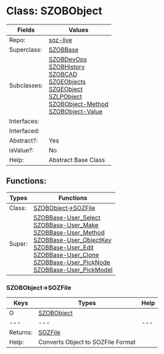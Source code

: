 
# Class:	SZOBObject

| Fields | Values |
| --------- | --------- |
| Repo: | [soz-live](/repos/soz-live.html) |
| Superclass: | [SZOBBase](SZOBBase.html) |
| Subclasses: | [SZOBDevOps](SZOBDevOps.html) <br> [SZOBHistory](SZOBHistory.html) <br> [SZOBCAD](SZOBCAD.html) <br> [SZGEObjects](SZGEObjects.html) <br> [SZGEObject](SZGEObject.html) <br> [SZLPObject](SZLPObject.html) <br> [SZOBObject-Method](SZOBObject-Method.html) <br> [SZOBObject-Value](SZOBObject-Value.html) |
| Interfaces: |  |
| Interfaced: |  |
| Abstract?: | Yes |
| isValue?: | No |
| Help: | Abstract Base Class |


## Functions:

| Types | Functions |
| --------- | --------- |
| Class: | [SZOBObject->SOZFile](#SZOBObject->SOZFile) |
| Super: | [SZOBBase-User_Select](SZOBBase.html) <br> [SZOBBase-User_Make](SZOBBase.html) <br> [SZOBBase-User_Method](SZOBBase.html) <br> [SZOBBase-User_ObjectKey](SZOBBase.html) <br> [SZOBBase-User_Edit](SZOBBase.html) <br> [SZOBBase-User_Clone](SZOBBase.html) <br> [SZOBBase-User_PickNode](SZOBBase.html) <br> [SZOBBase-User_PickModel](SZOBBase.html) |


### SZOBObject->SOZFile

| Keys | Types | Help |
| --------- | --------- | --------- |
| O | [SZOBObject](SZOBObject.html) |  |
| --- | --- | --- |
| Returns: | [SOZFile](SOZFile.html) |
| Help: | Converts Object to SOZFile Format |

